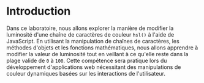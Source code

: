 # Introduction

Dans ce laboratoire, nous allons explorer la manière de modifier la luminosité d'une chaîne de caractères de couleur `hsl()` à l'aide de JavaScript. En utilisant la manipulation de chaînes de caractères, les méthodes d'objets et les fonctions mathématiques, nous allons apprendre à modifier la valeur de luminosité tout en veillant à ce qu'elle reste dans la plage valide de `0` à `100`. Cette compétence sera pratique lors du développement d'applications web nécessitant des manipulations de couleur dynamiques basées sur les interactions de l'utilisateur.
